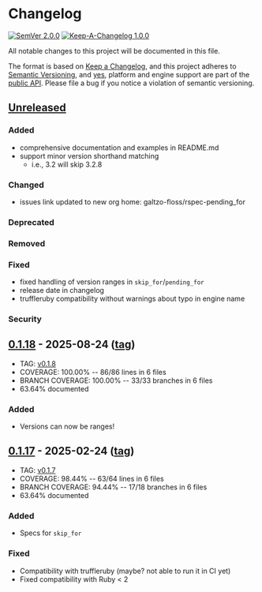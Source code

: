 # Changelog

[![SemVer 2.0.0][📌semver-img]][📌semver] [![Keep-A-Changelog 1.0.0][📗keep-changelog-img]][📗keep-changelog]

All notable changes to this project will be documented in this file.

The format is based on [Keep a Changelog][📗keep-changelog],
and this project adheres to [Semantic Versioning](https://semver.org/spec/v2.0.0.html),
and [yes][📌major-versions-not-sacred], platform and engine support are part of the [public API][📌semver-breaking].
Please file a bug if you notice a violation of semantic versioning.

[📌semver]: https://semver.org/spec/v2.0.0.html
[📌semver-img]: https://img.shields.io/badge/semver-2.0.0-FFDD67.svg?style=flat
[📌semver-breaking]: https://github.com/semver/semver/issues/716#issuecomment-869336139
[📌major-versions-not-sacred]: https://tom.preston-werner.com/2022/05/23/major-version-numbers-are-not-sacred.html
[📗keep-changelog]: https://keepachangelog.com/en/1.0.0/
[📗keep-changelog-img]: https://img.shields.io/badge/keep--a--changelog-1.0.0-FFDD67.svg?style=flat

## [Unreleased]
### Added
- comprehensive documentation and examples in README.md
- support minor version shorthand matching
  - i.e., 3.2 will skip 3.2.8
### Changed
- issues link updated to new org home: galtzo-floss/rspec-pending_for
### Deprecated
### Removed
### Fixed
- fixed handling of version ranges in `skip_for`/`pending_for`
- release date in changelog
- truffleruby compatibility without warnings about typo in engine name
### Security

## [0.1.18] - 2025-08-24 ([tag][0.1.18t])
- TAG: [v0.1.8][0.1.18t]
- COVERAGE: 100.00% -- 86/86 lines in 6 files
- BRANCH COVERAGE: 100.00% -- 33/33 branches in 6 files
- 63.64% documented
### Added
- Versions can now be ranges!

## [0.1.17] - 2025-02-24 ([tag][0.1.17t])
- TAG: [v0.1.7][0.1.17t]
- COVERAGE:  98.44% -- 63/64 lines in 6 files
- BRANCH COVERAGE:  94.44% -- 17/18 branches in 6 files
- 63.64% documented
### Added
- Specs for `skip_for`
### Fixed
- Compatibility with truffleruby (maybe? not able to run it in CI yet)
- Fixed compatibility with Ruby < 2

[Unreleased]: https://github.com/pboling/rspec-pending_for/compare/v0.1.18...HEAD
[0.1.18]: https://github.com/pboling/rspec-pending_for/compare/v0.1.17...v0.1.18
[0.1.18t]: https://github.com/pboling/rspec-pending_for/tags/v0.1.18
[0.1.17]: https://github.com/pboling/rspec-pending_for/compare/v0.1.16...v0.1.17
[0.1.17t]: https://github.com/pboling/rspec-pending_for/tags/v0.1.17
